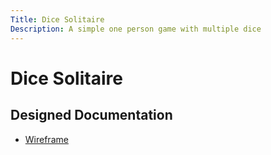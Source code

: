 ```yaml
---
Title: Dice Solitaire
Description: A simple one person game with multiple dice
---
```


# Dice Solitaire

##  Designed Documentation

* [Wireframe](wireframe.md)
